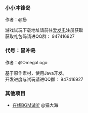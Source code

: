 

### 小小冲锋岛
作者：@扬  

游戏试玩下载地址请前往[爱发电](https://afdian.net/@xxcfd)注册获取  
获取礼包码请进QQ群： 947416927

### 代号：冒冲岛
作者：@OmegaLogo  

基于原作素材，使用Java开发。  
开发进度与试玩请进QQ群： 947416927

### 其他项目
- [在线BGM试听](https://tenvix.meow42.cn/cocos-demo) @猫大海  
